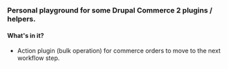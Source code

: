 
### Personal playground for some Drupal Commerce 2 plugins / helpers.

#### What's in it?
- Action plugin (bulk operation) for commerce orders to move to the next workflow step. 
